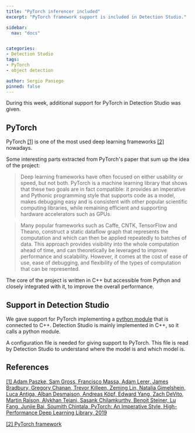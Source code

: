 ```yaml
---
title: "PyTorch inferencer included"
excerpt: "PyTorch framework support is included in Detection Studio."

sidebar:
  nav: "docs"


categories:
- Detection Studio
tags:
- PyTorch
- object detection

author: Sergio Paniego
pinned: false
---
```


During this week, additional support for PyTorch in Detection Studio was given.

## PyTorch

PyTorch [[1]](https://arxiv.org/abs/1912.01703) is one of the most used deep learning frameworks [[2]](https://pytorch.org/) nowadays.

Some interesting parts extracted from PyTorch's paper that sum up the idea of the project:

> Deep learning frameworks have often focused on either usability or speed, but not both. PyTorch is a machine
learning library that shows that these two goals are in fact compatible: it provides an imperative and Pythonic
programming style that supports code as a model, makes debugging easy and is consistent with other popular scientific
computing libraries, while remaining efficient and supporting hardware accelerators such as GPUs.

> Many popular frameworks such as Caffe, CNTK, TensorFlow and Theano, construct a static dataflow
graph that represents the computation and which can then be applied repeatedly to batches of data.
This approach provides visibility into the whole computation ahead of time, and can theoretically
be leveraged to improve performance and scalability. However, it comes at the cost of ease of use,
ease of debugging, and flexibility of the types of computation that can be represented.


The core of the project is written in C++ but accessible from Python and closely integrated with it, to improve the overall performance.


## Support in Detection Studio

We gave support for PyTorch implementing a [python module](https://github.com/JdeRobot/DetectionStudio/blob/master/DetectionStudio/DetectionStudioLib/python_modules/pytorch_detect.py) 
that is connected to C++. Detection Studio is mainly implemented in C++, so it calls a python module.

A configuration file is needed for giving support to PyTorch. This file is read by Detection Studio to understand 
where the model is and which model is. 

## References

[[1] Adam Paszke, Sam Gross, Francisco Massa, Adam Lerer, James Bradbury, Gregory Chanan, Trevor Killeen, Zeming Lin, Natalia Gimelshein, Luca Antiga, Alban Desmaison, Andreas Köpf, Edward Yang, Zach DeVito, Martin Raison, Alykhan Tejani, Sasank Chilamkurthy, Benoit Steiner, Lu Fang, Junjie Bai, Soumith Chintala, PyTorch: An Imperative Style, High-Performance Deep Learning Library, 2019](https://arxiv.org/abs/1912.01703)


[[2] PyTorch framework](https://pytorch.org/)
